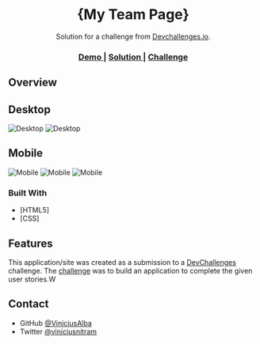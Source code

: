 <!-- Please update value in the {}  -->

<h1 align="center">{My Team Page}</h1>

<div align="center">
   Solution for a challenge from  <a href="http://devchallenges.io" target="_blank">Devchallenges.io</a>.
</div>

<div align="center">
  <h3>
    <a href="https://hopeful-mcnulty-54804b.netlify.app/">
      Demo
    </a>
    <span> | </span>
    <a href="https://www.github.com/ViniciusAlba/My-Team-Page">
      Solution
    </a>
    <span> | </span>
    <a href="https://devchallenges.io/challenges/hhmesazsqgKXrTkYkt0U">
      Challenge
    </a>
  </h3>
</div>

<!-- OVERVIEW -->

## Overview

## Desktop
![Desktop](https://user-images.githubusercontent.com/53067252/120368179-27bf9400-c2e8-11eb-8f93-b5c9f2264c17.png)
![Desktop](https://user-images.githubusercontent.com/53067252/120368383-60f80400-c2e8-11eb-893c-10d7d2404a5c.png)

## Mobile
![Mobile](https://user-images.githubusercontent.com/53067252/120368628-ab798080-c2e8-11eb-9217-bbba7733fca4.png)
![Mobile](https://user-images.githubusercontent.com/53067252/120368745-d237b700-c2e8-11eb-8c64-44662fbd4f0e.png)
![Mobile](https://user-images.githubusercontent.com/53067252/120368895-fbf0de00-c2e8-11eb-9bf0-bcc5c9f2965f.png)

### Built With

<!-- This section should list any major frameworks that you built your project using. Here are a few examples.-->

- [HTML5]
- [CSS]

## Features

<!-- List the features of your application or follow the template. Don't share the figma file here :) -->

This application/site was created as a submission to a [DevChallenges](https://devchallenges.io/challenges) challenge. The [challenge](https://devchallenges.io/challenges/hhmesazsqgKXrTkYkt0U) was to build an application to complete the given user stories.W

## Contact

- GitHub [@ViniciusAlba](https://{www.github.com/ViniciusAlba})
- Twitter [@viniciusnitram](https://{www.twitter.com/viniciusnitram})
